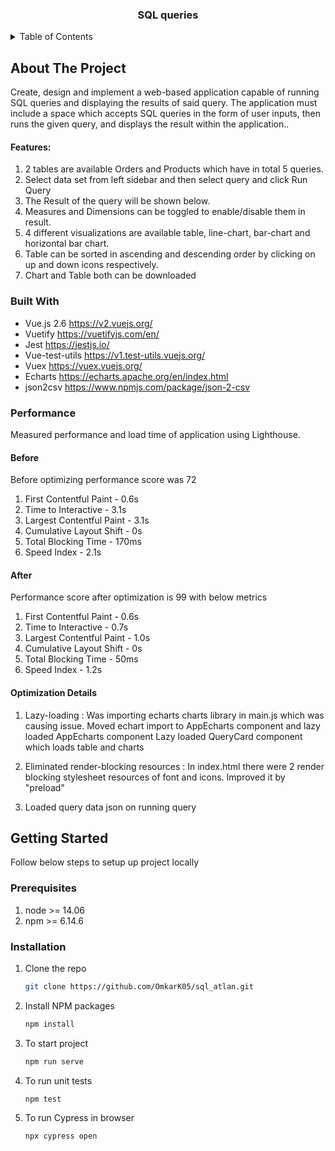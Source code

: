 <h3 align="center">SQL queries</h3>

<!-- TABLE OF CONTENTS -->
<details>
  <summary>Table of Contents</summary>
  <ol>
    <li>
      <a href="#about-the-project">About The Project</a>
      <ul>
        <li><a href="#built-with">Built With</a></li>
      </ul>
    </li>
    <li>
      <a href="#performance">Prformance</a>
      <ul>
        <li><a href="#before">Before</a></li>
        <li><a href="#after">After Optimization</a></li>
        <li><a href="#optimization-details">Optimization Detail</a></li>
      </ul>
    </li>
    <li>
      <a href="#getting-started">Getting Started</a>
      <ul>
        <li><a href="#prerequisites">Prerequisites</a></li>
        <li><a href="#installation">Installation</a></li>
      </ul>
    </li>
  </ol>
</details>

<!-- ABOUT THE PROJECT -->

## About The Project

Create, design and implement a web-based application capable of running SQL queries and displaying the results of said query. The application must include a space which accepts SQL queries in the form of user inputs, then runs the given query, and displays the result within the application..

#### Features: 

1. 2 tables are available Orders and Products which have in total 5 queries.
2. Select data set from left sidebar and then select query and click Run Query
3. The Result of the query will be shown below.
4. Measures and Dimensions can be toggled to enable/disable them in result.
5. 4 different visualizations are available table, line-chart, bar-chart and horizontal bar chart.
6. Table can be sorted in ascending and descending order by clicking on up and down icons respectively.
7. Chart and Table both can be downloaded

### Built With

- Vue.js 2.6 https://v2.vuejs.org/
- Vuetify https://vuetifyjs.com/en/
- Jest https://jestjs.io/
- Vue-test-utils https://v1.test-utils.vuejs.org/
- Vuex https://vuex.vuejs.org/
- Echarts https://echarts.apache.org/en/index.html
- json2csv https://www.npmjs.com/package/json-2-csv

<!-- GETTING STARTED -->

### Performance
Measured performance and load time of application using Lighthouse.

#### Before
Before optimizing performance score was 72 
1. First Contentful Paint - 0.6s
2. Time to Interactive - 3.1s
3. Largest Contentful Paint - 3.1s
4. Cumulative Layout Shift - 0s
5. Total Blocking Time - 170ms
6. Speed Index - 2.1s

#### After
Performance score after optimization is 99 with below metrics
1. First Contentful Paint - 0.6s
2. Time to Interactive - 0.7s
3. Largest Contentful Paint - 1.0s
4. Cumulative Layout Shift - 0s
5. Total Blocking Time - 50ms
6. Speed Index - 1.2s

#### Optimization Details
1. Lazy-loading :
    Was importing echarts charts library in main.js which was causing issue.
    Moved echart import to AppEcharts component and lazy loaded AppEcharts component
    Lazy loaded QueryCard component which loads table and charts

2. Eliminated render-blocking resources :
    In index.html there were 2 render blocking stylesheet resources of font and icons.
    Improved it by "preload"

3. Loaded query data json on running query

## Getting Started

Follow below steps to setup up project locally

### Prerequisites

1. node >= 14.06
2. npm >= 6.14.6

### Installation

1. Clone the repo
   ```sh
   git clone https://github.com/OmkarK05/sql_atlan.git
   ```
2. Install NPM packages
   ```sh
   npm install
   ```
3. To start project
   ```sh
   npm run serve
   ```
4. To run unit tests
   ```sh
   npm test
   ```
5. To run Cypress in browser
   ```sh
   npx cypress open
   ```